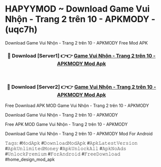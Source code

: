 # HAPYYMOD ~ Download Game Vui Nhộn - Trang 2 trên 10 - APKMODY - (uqc7h)
Download Game Vui Nhộn - Trang 2 trên 10 - APKMODY Free Mod APK

<div align="center">
<h3>🔴 Download [Server1] 👉👉 <a href="https://apk-comot.site?title=Game_Vui_Nhộn_-_Trang_2_trên_10_-_APKMODY">Game Vui Nhộn - Trang 2 trên 10 - APKMODY Mod Apk</a></h3><br>

<h3>🔴 Download [Server2] 👉👉 <a href="https://apk-comot.site?title=Game_Vui_Nhộn_-_Trang_2_trên_10_-_APKMODY">Game Vui Nhộn - Trang 2 trên 10 - APKMODY Mod Apk</a></h3>
</div>


Free Download APK MOD Game Vui Nhộn - Trang 2 trên 10 - APKMODY

Download Game Vui Nhộn - Trang 2 trên 10 - APKMODY 

Free APK MOD Game Vui Nhộn - Trang 2 trên 10 - APKMODY 

Download Game Vui Nhộn - Trang 2 trên 10 - APKMODY Mod For Android

𝚃𝚊𝚐𝚜: #𝙼𝚘𝚍𝙰𝚙𝚔 #𝙳𝚘𝚠𝚗𝚕𝚘𝚊𝚍𝙼𝚘𝚍𝙰𝚙𝚔 #𝙰𝚙𝚔𝙻𝚊𝚝𝚎𝚜𝚝𝚅𝚎𝚛𝚜𝚒𝚘𝚗 #𝙰𝚙𝚔𝚄𝚗𝚕𝚒𝚖𝚒𝚝𝚎𝚍𝙼𝚘𝚗𝚎𝚢 #𝙰𝚙𝚔𝚄𝚗𝚕𝚘𝚌𝚔𝙰𝚕𝚕 #𝙰𝚙𝚔𝙽𝚘𝙰𝚍𝚜 #𝚄𝚗𝚕𝚘𝚌𝚔𝙿𝚛𝚎𝚖𝚒𝚞𝚖 #𝙵𝚘𝚛𝙰𝚗𝚍𝚛𝚘𝚒𝚍 #𝙵𝚛𝚎𝚎𝙳𝚘𝚠𝚗𝚕𝚘𝚊𝚍 #home_design_mod_apk